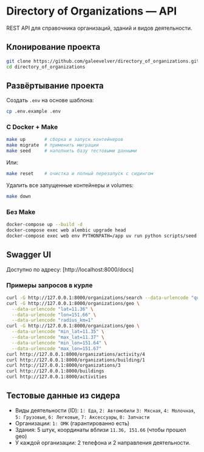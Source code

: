 # Directory of Organizations — API

REST API для справочника организаций, зданий и видов деятельности.

## Клонирование проекта
```bash
git clone https://github.com/galeevelver/directory_of_organizations.git
cd directory_of_organizations
```
## Развёртывание проекта
Создать `.env` на основе шаблона:
```bash
cp .env.example .env
```

### С Docker + Make
```bash
make up       # сборка и запуск контейнеров
make migrate  # применить миграции
make seed     # наполнить базу тестовыми данными
```
Или:
```bash
make reset    # очистка и полный перезапуск с сидингом
```
Удалить все запущенные контейнеры и volumes:
```bash
make down
```

### Без Make

```bash
docker-compose up --build -d
docker-compose exec web alembic upgrade head
docker-compose exec web env PYTHONPATH=/app uv run python scripts/seed.py
```

## Swagger UI

Доступно по адресу: [http://localhost:8000/docs]

### Примеры запросов в курле
```bash
curl -G http://127.0.0.1:8000/organizations/search --data-urlencode "query=ОМК"
curl -G http://127.0.0.1:8000/organizations/geo \
  --data-urlencode "lat=11.36" \
  --data-urlencode "lon=151.66" \
  --data-urlencode "radius_km=1"
curl -G http://127.0.0.1:8000/organizations/geo \
  --data-urlencode "min_lat=11.35" \
  --data-urlencode "max_lat=11.37" \
  --data-urlencode "min_lon=151.64" \
  --data-urlencode "max_lon=151.67"
curl http://127.0.0.1:8000/organizations/activity/4
curl http://127.0.0.1:8000/organizations/building/1
curl http://127.0.0.1:8000/organizations/3
curl http://127.0.0.1:8000/buildings
curl http://127.0.0.1:8000/activities
```


## Тестовые данные из сидера
* Виды деятельности (ID):
  `1: Еда`, `2: Автомобили`
  `3: Мясная`, `4: Молочная`, `5: Грузовые`, `6: Легковые`, `7: Аксессуары`, `8: Запчасти`
* Организации:
  `1: ОМК` (гарантированно есть)
* Здания:
  5 штук, координаты вблизи `11.36, 151.66` (чтобы прошел geo)
* У каждой организации:
  2 телефона и 2 направления деятельности.